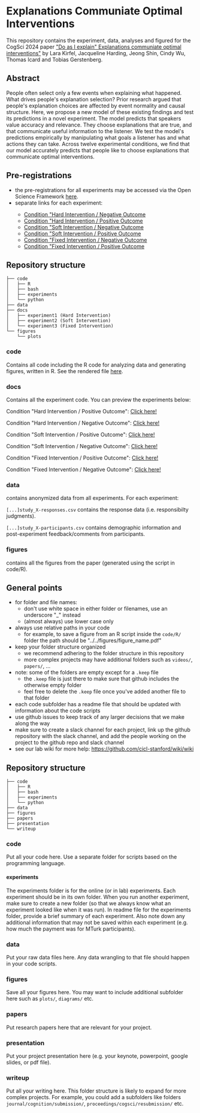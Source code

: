 # Explanations Communiate Optimal Interventions


This repository contains the experiment, data, analyses and figured for the  CogSci 2024 paper <a href="https://psyarxiv.com/XXX/">"Do as I explain" Explanations communiate optimal interventions"</a> by Lara Kirfel, Jacqueline Harding, Jeong Shin, Cindy Wu, Thomas Icard and Tobias Gerstenberg.

## Abstract

People often select only a few events when explaining what happened. What drives people's explanation selection? Prior research argued that people's explanation choices are affected by event normality and causal structure. Here, we propose a new model of these existing findings and test its predictions in a novel experiment. The model predicts that speakers value accuracy and relevance. They choose explanations that are true, and that communicate useful information to the listener. We test the model's predictions empirically by manipulating what goals a listener has and what actions they can take. Across twelve experimental conditions, we find that our model accurately predicts that people like to choose explanations that communicate optimal interventions.

## Pre-registrations 

<ul>
  <li>the pre-registrations for all experiments may be accessed via the Open Science Framework <a href="https://osf.io/fpyst/">here</a>.</li> 
  <li>separate links for each experiment:</li>
   <ul>
      <li><a href="https://osf.io/8k9sy">Condition "Hard Intervention / Negative Outcome </a></li>
      <li><a href="https://osf.io/7qzu9">Condition "Hard Intervention / Positive Outcome </a></li>
      <li><a href="https://osf.io/aw286">Condition "Soft Intervention / Negative Outcome </a></li>
      <li><a href="https://osf.io/dmgcw">Condition "Soft Intervention / Positive Outcome </a></li>
      <li><a href="https://osf.io/49bfq">Condition "Fixed Intervention / Negative Outcome </a></li>
      <li><a href="https://osf.io/rbu7y">Condition "Fixed Intervention / Positive Outcome </a></li>
    </ul>
</ul> 


## Repository structure 

```
├── code
│   ├── R
│   ├── bash
│   ├── experiments
│   └── python
├── data
├── docs
│   ├── experiment1 (Hard Intervention)
│   ├── experiment2 (Soft Intervention)
│   └── experiment3 (Fixed Intervention)
└── figures
    └── plots
```

### code 

Contains all code including the R code for analyzing data and generating figures, written in R. 
See the rendered file <a href="https://cicl-stanford.github.io/father-dont-forgive/">here</a>.

### docs

Contains all the experiment code. You can preview the experiments below:

Condition "Hard Intervention / Positive Outcome": <a href="https://cicl-stanford.github.io/explanation_intervention/experiment_1/index.html?condition=1">Click here!</a>

Condition "Hard Intervention / Negative Outcome": <a href="https://cicl-stanford.github.io/explanation_intervention/experiment_1/index.html?condition=3">Click here!</a>

Condition "Soft Intervention / Positive Outcome": <a href="https://cicl-stanford.github.io/explanation_intervention/experiment_2/index.html?condition=1">Click here!</a>

Condition "Soft Intervention / Negative Outcome": <a href="https://cicl-stanford.github.io/explanation_intervention/experiment_2/index.html?condition=3">Click here!</a>

Condition "Fixed Intervention / Positive Outcome": <a href="https://cicl-stanford.github.io/explanation_intervention/experiment_3/index.html?condition=1">Click here!</a>

Condition "Fixed Intervention / Negative Outcome": <a href="https://cicl-stanford.github.io/explanation_intervention/experiment_3/index.html?condition=3">Click here!</a>


### data 

contains anonymized data from all experiments. For each experiment:

<code>[...]study_X-responses.csv</code> contains the response data (i.e. responsibilty judgments).

<code>[...]study_X-participants.csv</code> contains demographic information and post-experiment feedback/comments from participants.

### figures 

contains all the figures from the paper (generated using the script in code/R).



## General points

- for folder and file names: 
	+ don't use white space in either folder or filenames, use an underscore "_" instead
	+ (almost always) use lower case only
- always use relative paths in your code
	+ for example, to save a figure from an R script inside the `code/R/` folder the path should be "../../figures/figure_name.pdf"
- keep your folder structure organized
	+ we recommend adhering to the folder structure in this repository 
	+ more complex projects may have additional folders such as `videos/`, `papers/`, ...
- note: some of the folders are empty except for a `.keep` file
	+ the `.keep` file is just there to make sure that github includes the otherwise empty folder 
	+ feel free to delete the `.keep` file once you've added another file to that folder
- each code subfolder has a readme file that should be updated with information about the code scripts 
- use github issues to keep track of any larger decisions that we make along the way 
- make sure to create a slack channel for each project, link up the github repository with the slack channel, and add the people working on the project to the github repo and slack channel 
- see our lab wiki for more help: https://github.com/cicl-stanford/wiki/wiki

## Repository structure 

```
├── code
│   ├── R
│   ├── bash
│   ├── experiments
│   └── python
├── data
├── figures
├── papers
├── presentation
└── writeup
```

### code 

Put all your code here. Use a separate folder for scripts based on the programming language. 

#### experiments 

The experiments folder is for the online (or in lab) experiments. Each experiment should be in its own folder. When you run another experiment, make sure to create a new folder (so that we always know what an experiment looked like when it was run). In readme file for the experiments folder, provide a brief summary of each experiment. Also note down any additional information that may not be saved within each experiment (e.g. how much the payment was for MTurk participants).

### data 

Put your raw data files here. Any data wrangling to that file should happen in your code scripts. 

### figures 

Save all your figures here. You may want to include additional subfolder here such as `plots/`, `diagrams/` etc. 

### papers 

Put research papers here that are relevant for your project. 

### presentation

Put your project presentation here (e.g. your keynote, powerpoint, google slides, or pdf file).

### writeup 

Put all your writing here. This folder structure is likely to expand for more complex projects. For example, you could add a subfolders like folders `journal/cognition/submission/`, `proceedings/cogsci/resubmission/` etc. 

